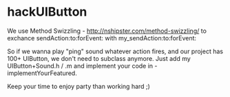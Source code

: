 # hackUIButton

We use Method Swizzling - http://nshipster.com/method-swizzling/ 
to exchance sendAction:to:forEvent: with my_sendAction:to:forEvent:

So if we wanna play "ping" sound whatever action fires, and our project has 100+ UIButton, we don't need to subclass anymore.
Just add my UIButton+Sound.h / .m and implement your code in -implementYourFeatured.

Keep your time to enjoy party than working hard ;)
